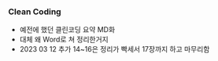 ### Clean Coding
- 예전에 했던 클린코딩 요약 MD화
- 대체 왜 Word로 쳐 정리한거지
- 2023 03 12 추가 14~16은 정리가 빡세서 17장까지 하고 마무리함